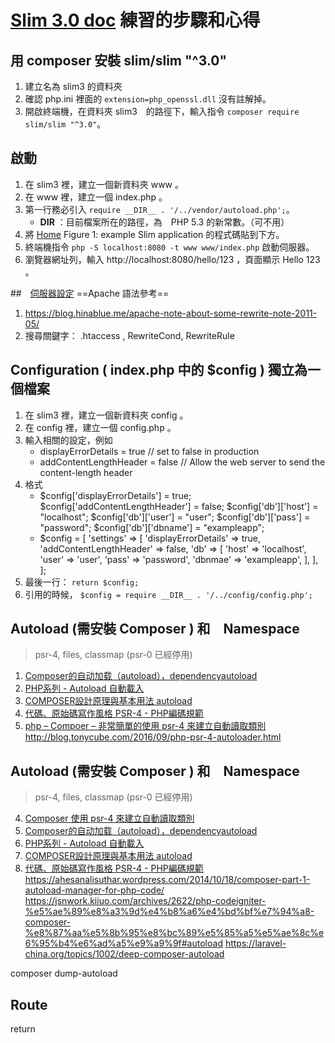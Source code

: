 # [Slim 3.0 doc](https://www.slimframework.com/docs/) 練習的步驟和心得

## 用 composer 安裝 slim/slim "^3.0"
1. 建立名為 slim3 的資料夾
2. 確認 php.ini 裡面的 `extension=php_openssl.dll` 沒有註解掉。
3. 開啟終端機，在資料夾 slim3　的路徑下，輸入指令 `composer require slim/slim "^3.0"`。

## 啟動
1. 在 slim3 裡，建立一個新資料夾 www 。
2. 在 www 裡，建立一個 index.php 。
3. 第一行務必引入  `require __DIR__ . '/../vendor/autoload.php';`。
    * __DIR__ ：目前檔案所在的路徑，為　PHP 5.3 的新常數。（可不用）
4. 將 [Home](https://www.slimframework.com/docs/) Figure 1: example Slim application 的程式碼貼到下方。
5. 終端機指令 `php -S localhost:8080 -t www www/index.php` 啟動伺服器。
6. 瀏覽器網址列，輸入 http://localhost:8080/hello/123 ，頁面顯示 Hello 123 。

##　[伺服器設定](https://www.slimframework.com/docs/start/web-servers.html)
==Apache 語法參考==
1. https://blog.hinablue.me/apache-note-about-some-rewrite-note-2011-05/
2. 搜尋關鍵字： .htaccess , RewriteCond, RewriteRule

## Configuration ( index.php 中的 $config ) 獨立為一個檔案
1. 在 slim3 裡，建立一個新資料夾 config 。
2. 在 config 裡，建立一個 config.php 。
3. 輸入相關的設定，例如
    * displayErrorDetails = true  // set to false in production
    * addContentLengthHeader = false  // Allow the web server to send the content-length header
4. 格式
    * $config['displayErrorDetails'] = true;
      $config['addContentLengthHeader'] = false;
      $config['db']['host']   = "localhost";
      $config['db']['user']   = "user";
      $config['db']['pass']   = "password";
      $config['db']['dbname'] = "exampleapp";
    * $config = [
        'settings' => [
            'displayErrorDetails' => true,
            'addContentLengthHeader' => false,
            'db' => [
                'host' => 'localhost',
                'user' => 'user',
                'pass' => 'password',
                'dbnmae' => 'exampleapp',
            ],
        ],
    ];
5. 最後一行： ` return $config; `
6. 引用的時候， `$config = require __DIR__ . '/../config/config.php';`


## Autoload (需安裝 Composer ) 和　Namespace
> psr-4, files, classmap (psr-0 已經停用)
1. [Composer的自动加载（autoload），dependencyautoload](http://www.bkjia.com/PHPjc/865616.html)
1. [PHP系列 - Autoload 自動載入](http://justericgg.logdown.com/posts/196891-php-series-autoload)
2. [COMPOSER設計原理與基本用法 autoload](http://blog.turn.tw/?tag=autoload)
3. [代碼、原始碼寫作風格 PSR-4 - PHP編碼規範](http://blog.webgolds.com/view/230#PSR-4)
4. [php – Compoer – 非常簡單的使用 psr-4 來建立自動讀取類別](http://jsnwork.kiiuo.com/archives/2618/php-compoer-%e9%9d%9e%e5%b8%b8%e7%b0%a1%e5%96%ae%e7%9a%84%e4%bd%bf%e7%94%a8-psr-4-%e4%be%86%e5%bb%ba%e7%ab%8b%e8%87%aa%e5%8b%95%e8%ae%80%e5%8f%96%e9%a1%9e%e5%88%a5)
http://blog.tonycube.com/2016/09/php-psr-4-autoloader.html
## Autoload (需安裝 Composer ) 和　Namespace
> psr-4, files, classmap (psr-0 已經停用)
4. [Composer 使用 psr-4 來建立自動讀取類別](http://jsnwork.kiiuo.com/archives/2618/php-compoer-%e9%9d%9e%e5%b8%b8%e7%b0%a1%e5%96%ae%e7%9a%84%e4%bd%bf%e7%94%a8-psr-4-%e4%be%86%e5%bb%ba%e7%ab%8b%e8%87%aa%e5%8b%95%e8%ae%80%e5%8f%96%e9%a1%9e%e5%88%a5)
1. [Composer的自动加载（autoload），dependencyautoload](http://www.bkjia.com/PHPjc/865616.html)
1. [PHP系列 - Autoload 自動載入](http://justericgg.logdown.com/posts/196891-php-series-autoload)
2. [COMPOSER設計原理與基本用法 autoload](http://blog.turn.tw/?tag=autoload)
3. [代碼、原始碼寫作風格 PSR-4 - PHP編碼規範](http://blog.webgolds.com/view/230#PSR-4)
https://ahesanalisuthar.wordpress.com/2014/10/18/composer-part-1-autoload-manager-for-php-code/
https://jsnwork.kiiuo.com/archives/2622/php-codeigniter-%e5%ae%89%e8%a3%9d%e4%b8%a6%e4%bd%bf%e7%94%a8-composer-%e8%87%aa%e5%8b%95%e8%bc%89%e5%85%a5%e5%ae%8c%e6%95%b4%e6%ad%a5%e9%a9%9f#autoload
https://laravel-china.org/topics/1002/deep-composer-autoload

composer dump-autoload

## Route
 return
